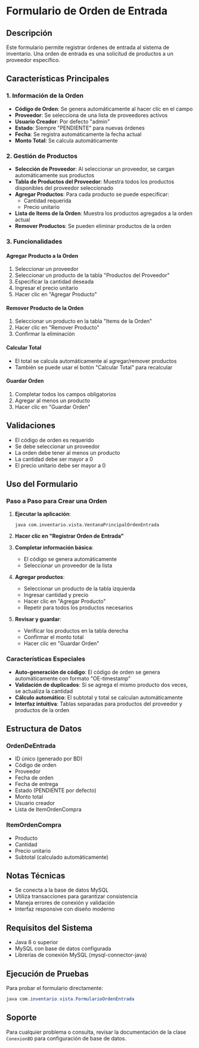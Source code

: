 # Formulario de Orden de Entrada

## Descripción

Este formulario permite registrar órdenes de entrada al sistema de inventario. Una orden de entrada es una solicitud de productos a un proveedor específico.

## Características Principales

### 1. Información de la Orden

- **Código de Orden**: Se genera automáticamente al hacer clic en el campo
- **Proveedor**: Se selecciona de una lista de proveedores activos
- **Usuario Creador**: Por defecto "admin"
- **Estado**: Siempre "PENDIENTE" para nuevas órdenes
- **Fecha**: Se registra automáticamente la fecha actual
- **Monto Total**: Se calcula automáticamente

### 2. Gestión de Productos

- **Selección de Proveedor**: Al seleccionar un proveedor, se cargan automáticamente sus productos
- **Tabla de Productos del Proveedor**: Muestra todos los productos disponibles del proveedor seleccionado
- **Agregar Productos**: Para cada producto se puede especificar:
  - Cantidad requerida
  - Precio unitario
- **Lista de Items de la Orden**: Muestra los productos agregados a la orden actual
- **Remover Productos**: Se pueden eliminar productos de la orden

### 3. Funcionalidades

#### Agregar Producto a la Orden

1. Seleccionar un proveedor
2. Seleccionar un producto de la tabla "Productos del Proveedor"
3. Especificar la cantidad deseada
4. Ingresar el precio unitario
5. Hacer clic en "Agregar Producto"

#### Remover Producto de la Orden

1. Seleccionar un producto en la tabla "Items de la Orden"
2. Hacer clic en "Remover Producto"
3. Confirmar la eliminación

#### Calcular Total

- El total se calcula automáticamente al agregar/remover productos
- También se puede usar el botón "Calcular Total" para recalcular

#### Guardar Orden

1. Completar todos los campos obligatorios
2. Agregar al menos un producto
3. Hacer clic en "Guardar Orden"

## Validaciones

- El código de orden es requerido
- Se debe seleccionar un proveedor
- La orden debe tener al menos un producto
- La cantidad debe ser mayor a 0
- El precio unitario debe ser mayor a 0

## Uso del Formulario

### Paso a Paso para Crear una Orden

1. **Ejecutar la aplicación**:

   ```
   java com.inventario.vista.VentanaPrincipalOrdenEntrada
   ```

2. **Hacer clic en "Registrar Orden de Entrada"**

3. **Completar información básica**:

   - El código se genera automáticamente
   - Seleccionar un proveedor de la lista

4. **Agregar productos**:

   - Seleccionar un producto de la tabla izquierda
   - Ingresar cantidad y precio
   - Hacer clic en "Agregar Producto"
   - Repetir para todos los productos necesarios

5. **Revisar y guardar**:
   - Verificar los productos en la tabla derecha
   - Confirmar el monto total
   - Hacer clic en "Guardar Orden"

### Características Especiales

- **Auto-generación de código**: El código de orden se genera automáticamente con formato "OE-timestamp"
- **Validación de duplicados**: Si se agrega el mismo producto dos veces, se actualiza la cantidad
- **Cálculo automático**: El subtotal y total se calculan automáticamente
- **Interfaz intuitiva**: Tablas separadas para productos del proveedor y productos de la orden

## Estructura de Datos

### OrdenDeEntrada

- ID único (generado por BD)
- Código de orden
- Proveedor
- Fecha de orden
- Fecha de entrega
- Estado (PENDIENTE por defecto)
- Monto total
- Usuario creador
- Lista de ItemOrdenCompra

### ItemOrdenCompra

- Producto
- Cantidad
- Precio unitario
- Subtotal (calculado automáticamente)

## Notas Técnicas

- Se conecta a la base de datos MySQL
- Utiliza transacciones para garantizar consistencia
- Maneja errores de conexión y validación
- Interfaz responsive con diseño moderno

## Requisitos del Sistema

- Java 8 o superior
- MySQL con base de datos configurada
- Librerías de conexión MySQL (mysql-connector-java)

## Ejecución de Pruebas

Para probar el formulario directamente:

```java
java com.inventario.vista.FormularioOrdenEntrada
```

## Soporte

Para cualquier problema o consulta, revisar la documentación de la clase `ConexionBD` para configuración de base de datos.
